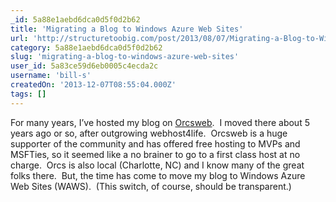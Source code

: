 ```yaml
---
_id: 5a88e1aebd6dca0d5f0d2b62
title: 'Migrating a Blog to Windows Azure Web Sites'
url: 'http://structuretoobig.com/post/2013/08/07/Migrating-a-Blog-to-Windows-Azure-Web-Sites.aspx'
category: 5a88e1aebd6dca0d5f0d2b62
slug: 'migrating-a-blog-to-windows-azure-web-sites'
user_id: 5a83ce59d6eb0005c4ecda2c
username: 'bill-s'
createdOn: '2013-12-07T08:55:04.000Z'
tags: []
---
```


For many years, I’ve hosted my blog on <a href="http://www.orcsweb.com/" target="_blank">Orcsweb</a>.  I moved there about 5 years ago or so, after outgrowing webhost4life.  Orcsweb is a huge supporter of the community and has offered free hosting to MVPs and MSFTies, so it seemed like a no brainer to go to a first class host at no charge.  Orcs is also local (Charlotte, NC) and I know many of the great folks there.  But, the time has come to move my blog to Windows Azure Web Sites (WAWS).  (This switch, of course, should be transparent.)
